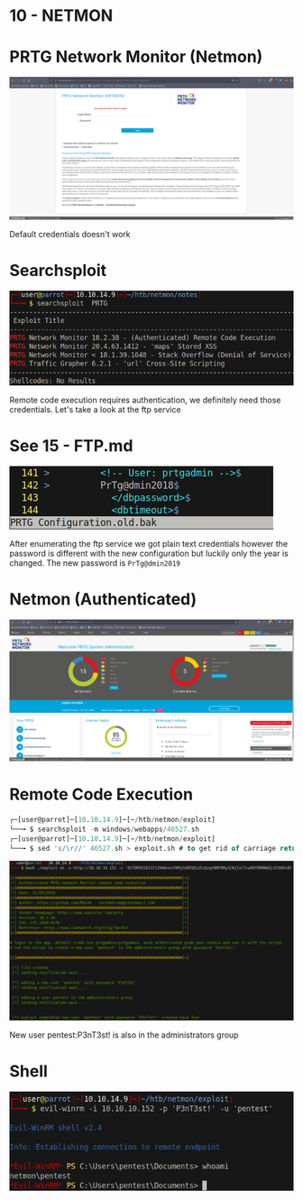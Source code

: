 # 10 - NETMON


# PRTG Network Monitor (Netmon)
![](vx_images/13226208973.png)

Default credentials doesn't work


# Searchsploit
![ ](vx_images/1900010766496.png)

Remote code execution requires authentication, we definitely need those credentials. Let's take a look at the ftp service


# See 15 - FTP.md
![](vx_images/4265759516385.png)

After enumerating the ftp service we got plain text credentials however the password is different with the new configuration but luckily only the year is changed. The new password is `PrTg@dmin2019`


# Netmon (Authenticated)
![](vx_images/1195263062863.png)


# Remote Code Execution 

```sql
┌─[user@parrot]─[10.10.14.9]─[~/htb/netmon/exploit]
└──╼ $ searchsploit -m windows/webapps/46527.sh
┌─[user@parrot]─[10.10.14.9]─[~/htb/netmon/exploit]
└──╼ $ sed 's/\r//' 46527.sh > exploit.sh # to get rid of carriage return character
```

![](vx_images/1271111851533.png)

New user pentest:P3nT3st!  is also in the administrators group

# Shell
![](vx_images/2078213473073.png)
